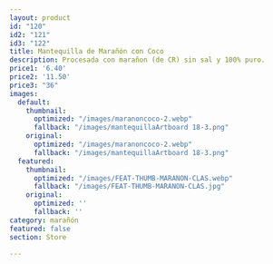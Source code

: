 ```yaml
---
layout: product
id: "120"
id2: "121"
id3: "122"
title: Mantequilla de Marañón con Coco
description: Procesada con marañon (de CR) sin sal y 100% puro.
price1: '6.40'
price2: '11.50'
price3: "36"
images:
  default:
    thumbnail:
      optimized: "/images/maranoncoco-2.webp"
      fallback: "/images/mantequillaArtboard 18-3.png"
    original:
      optimized: "/images/maranoncoco-2.webp"
      fallback: "/images/mantequillaArtboard 18-3.png"
  featured:
    thumbnail:
      optimized: "/images/FEAT-THUMB-MARANON-CLAS.webp"
      fallback: "/images/FEAT-THUMB-MARANON-CLAS.jpg"
    original:
      optimized: ''
      fallback: ''
category: marañón
featured: false
section: Store

---
```

